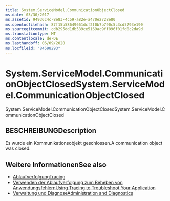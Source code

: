 ```yaml
---
title: System.ServiceModel.CommunicationObjectClosed
ms.date: 03/30/2017
ms.assetid: 94936c4c-8e83-4c59-a82e-a470e2728e80
ms.openlocfilehash: 87f15b58649661dcf2f0b7b790c5c3cd5793e190
ms.sourcegitcommit: cdb295dd1db589ce5169ac9ff096f01fd0c2da9d
ms.translationtype: MT
ms.contentlocale: de-DE
ms.lasthandoff: 06/09/2020
ms.locfileid: "84598293"
---
```

# <a name="systemservicemodelcommunicationobjectclosed"></a><span data-ttu-id="984ed-102">System.ServiceModel.CommunicationObjectClosed</span><span class="sxs-lookup"><span data-stu-id="984ed-102">System.ServiceModel.CommunicationObjectClosed</span></span>
<span data-ttu-id="984ed-103">System.ServiceModel.CommunicationObjectClosed</span><span class="sxs-lookup"><span data-stu-id="984ed-103">System.ServiceModel.CommunicationObjectClosed</span></span>  
  
## <a name="description"></a><span data-ttu-id="984ed-104">BESCHREIBUNG</span><span class="sxs-lookup"><span data-stu-id="984ed-104">Description</span></span>  
 <span data-ttu-id="984ed-105">Es wurde ein Kommunikationsobjekt geschlossen.</span><span class="sxs-lookup"><span data-stu-id="984ed-105">A communication object was closed.</span></span>  
  
## <a name="see-also"></a><span data-ttu-id="984ed-106">Weitere Informationen</span><span class="sxs-lookup"><span data-stu-id="984ed-106">See also</span></span>

- [<span data-ttu-id="984ed-107">Ablaufverfolgung</span><span class="sxs-lookup"><span data-stu-id="984ed-107">Tracing</span></span>](index.md)
- [<span data-ttu-id="984ed-108">Verwenden der Ablaufverfolgung zum Beheben von Anwendungsfehlern</span><span class="sxs-lookup"><span data-stu-id="984ed-108">Using Tracing to Troubleshoot Your Application</span></span>](using-tracing-to-troubleshoot-your-application.md)
- [<span data-ttu-id="984ed-109">Verwaltung und Diagnose</span><span class="sxs-lookup"><span data-stu-id="984ed-109">Administration and Diagnostics</span></span>](../index.md)
